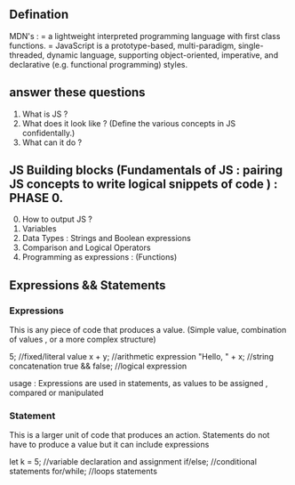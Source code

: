 ## Defination 
MDN's : 
= a lightweight interpreted programming language with first class functions. 
= JavaScript is a prototype-based, multi-paradigm, single-threaded, dynamic language, supporting object-oriented, imperative, and declarative (e.g. functional programming) styles.

## answer these questions 
1. What is JS ? 
2. What does it look like ? (Define the various concepts in JS confidentally.)
3. What can it do  ? 


## JS Building blocks (Fundamentals of JS : pairing JS concepts to write logical snippets of code ) : PHASE 0. 
0. How to output JS ? 
1. Variables 
2. Data Types : Strings and Boolean expressions 
3. Comparison and Logical Operators 
4. Programming as expressions : (Functions)


## Expressions && Statements 
### Expressions 
This is any piece of code that produces a value. (Simple value, combination of values ,
or a more complex structure)

5; //fixed/literal value
x + y; //arithmetic expression
"Hello, " + x; //string concatenation
true && false; //logical expression

usage : 
Expressions are used in statements, as values to be assigned , compared or manipulated

### Statement 
This is a larger unit of code that produces an action. Statements do not have to produce a 
value but it can include expressions 

let k = 5; //variable declaration and assignment 
if/else; //conditional statements 
for/while; //loops statements 
